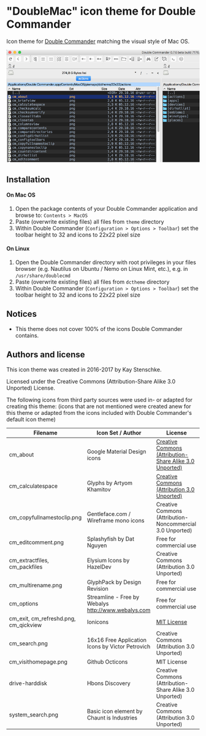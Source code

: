 "DoubleMac" icon theme for Double Commander
===========================================
 
Icon theme for [Double Commander](http://doublecmd.sourceforge.net/) matching the visual style of Mac OS.

![DoubleMac](https://github.com/kstenschke/doublemac-theme/blob/master/screenshot.png?raw=true)


Installation
------------

#### On Mac OS
1. Open the package contents of your Double Commander application and browse to: `Contents > MacOS`
2. Paste (overwrite existing files) all files from `theme` directory
3. Within Double Commander (`Configuration > Options > Toolbar`) set the toolbar height to 32 and icons to 22x22 pixel size

#### On Linux
1. Open the Double Commander directory with root privileges in your files browser (e.g. Nautilus on Ubuntu / Nemo on Linux Mint, etc.), e.g. in `/usr/share/doublecmd`
2. Paste (overwrite existing files) all files from `dctheme` directory
3. Within Double Commander (`Configuration > Options > Toolbar`) set the toolbar height to 32 and icons to 22x22 pixel size


Notices 
-------

* This theme does not cover 100% of the icons Double Commander contains.


Authors and license
-------------------
 
This icon theme was created in 2016-2017 by Kay Stenschke.

Licensed under the Creative Commons (Attribution-Share Alike 3.0 Unported) License.

The following icons from third party sources were used in- or adapted for creating this theme: 
(icons that are not mentioned were created anew for this theme or adapted from the icons included with 
Double Commander's default icon theme)

| Filename                              | Icon Set / Author                                    | License                                                   |
| ------------------------------------- | ---------------------------------------------------- | --------------------------------------------------------- |
| cm_about                              | Google Material Design icons                         | [Creative Commons (Attribution-Share Alike 3.0 Unported)](https://creativecommons.org/licenses/by-sa/3.0/)    |
| cm_calculatespace                     | Glyphs by Artyom Khamitov                            | [Creative Commons (Attribution 3.0 Unported)](https://creativecommons.org/licenses/by/3.0/)               |
| cm_copyfullnamestoclip.png            | Gentleface.com / Wireframe mono icons                | Creative Commons (Attribution-Noncommercial 3.0 Unported) |
| cm_editcomment.png                    | Splashyfish by Dat Nguyen                            | Free for commercial use                                   |
| cm_extractfiles, cm_packfiles         | Elysium Icons by HazelDev                            | Creative Commons (Attribution 3.0 Unported)               |
| cm_multirename.png                    | GlyphPack by Design Revision                         | Free for commercial use                                   |
| cm_options                            | Streamline - Free by Webalys  http://www.webalys.com | Free for commercial use                                   |
| cm_exit, cm_refreshd.png, cm_qickview | Ionicons                                             | [MIT License](https://opensource.org/licenses/mit-license.php)                                               |
| cm_search.png                         | 16x16 Free Application Icons by Victor Petrovich     | Creative Commons (Attribution 3.0 Unported)               |
| cm_visithomepage.png                  | Github Octicons                                      | MIT License                                               |
| drive-harddisk                        | Hbons Discovery                                      | Creative Commons (Attribution-Share Alike 3.0 Unported)   |
| system_search.png                     | Basic icon element by Chaunt is Industries           | Creative Commons (Attribution 3.0 Unported)               |
